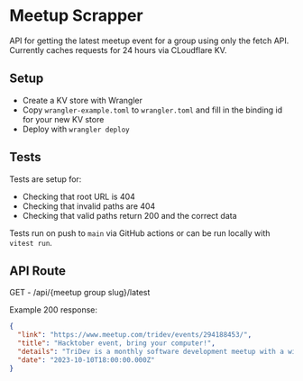# Meetup Scrapper
API for getting the latest meetup event for a group using only the fetch API. Currently caches requests for 24 hours via CLoudflare KV.

## Setup
- Create a KV store with Wrangler
- Copy `wrangler-example.toml` to `wrangler.toml` and fill in the binding id for your new KV store
- Deploy with `wrangler deploy`

## Tests
Tests are setup for:
- Checking that root URL is 404
- Checking that invalid paths are 404
- Checking that valid paths return 200 and the correct data

Tests run on push to `main` via GitHub actions or can be run locally with `vitest run`.


## API Route
GET - /api/{meetup group slug}/latest

Example 200 response:
```json
{
  "link": "https://www.meetup.com/tridev/events/294188453/",
  "title": "Hacktober event, bring your computer!",
  "details": "TriDev is a monthly software development meetup with a wide range of topics in order to mix a wide range of people. Topics include code, IoT and maker projects, VR/AR, design, soft skills, leadership, and more.\nEach meetup starts at 6PM with a few minutes of chat and networking. At 6:15 a speaker gives the talk on the topic of the night. We try to limit the talk to an hour, so at 7:15 we can start our giveaways. We try and dismiss around 7:30 to have some time for discussion or extra Q/A with the speaker for folks who want to hang around, but allow for others to get home or to other obligations if needed. Doors close at 8.",
  "date": "2023-10-10T18:00:00.000Z"
}
```
